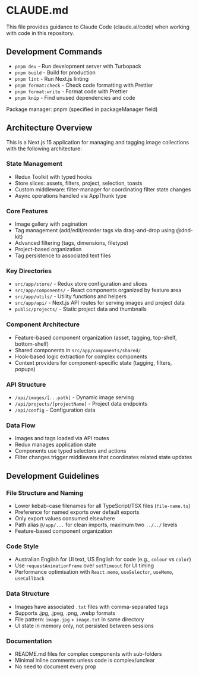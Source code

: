 # CLAUDE.md

This file provides guidance to Claude Code (claude.ai/code) when working with code in this repository.

## Development Commands

- `pnpm dev` - Run development server with Turbopack
- `pnpm build` - Build for production
- `pnpm lint` - Run Next.js linting
- `pnpm format:check` - Check code formatting with Prettier
- `pnpm format:write` - Format code with Prettier
- `pnpm knip` - Find unused dependencies and code

Package manager: pnpm (specified in packageManager field)

## Architecture Overview

This is a Next.js 15 application for managing and tagging image collections with the following architecture:

### State Management

- Redux Toolkit with typed hooks
- Store slices: assets, filters, project, selection, toasts
- Custom middleware: filter-manager for coordinating filter state changes
- Async operations handled via AppThunk type

### Core Features

- Image gallery with pagination
- Tag management (add/edit/reorder tags via drag-and-drop using @dnd-kit)
- Advanced filtering (tags, dimensions, filetype)
- Project-based organization
- Tag persistence to associated text files

### Key Directories

- `src/app/store/` - Redux store configuration and slices
- `src/app/components/` - React components organized by feature area
- `src/app/utils/` - Utility functions and helpers
- `src/app/api/` - Next.js API routes for serving images and project data
- `public/projects/` - Static project data and thumbnails

### Component Architecture

- Feature-based component organization (asset, tagging, top-shelf, bottom-shelf)
- Shared components in `src/app/components/shared/`
- Hook-based logic extraction for complex components
- Context providers for component-specific state (tagging, filters, popups)

### API Structure

- `/api/images/[...path]` - Dynamic image serving
- `/api/projects/[projectName]` - Project data endpoints
- `/api/config` - Configuration data

### Data Flow

- Images and tags loaded via API routes
- Redux manages application state
- Components use typed selectors and actions
- Filter changes trigger middleware that coordinates related state updates

## Development Guidelines

### File Structure and Naming

- Lower kebab-case filenames for all TypeScript/TSX files (`file-name.ts`)
- Preference for named exports over default exports
- Only export values consumed elsewhere
- Path alias `@/app/...` for clean imports, maximum two `../../` levels
- Feature-based component organization

### Code Style

- Australian English for UI text, US English for code (e.g., `colour` vs `color`)
- Use `requestAnimationFrame` over `setTimeout` for UI timing
- Performance optimisation with `React.memo`, `useSelector`, `useMemo`, `useCallback`

### Data Structure

- Images have associated `.txt` files with comma-separated tags
- Supports .jpg, .jpeg, .png, .webp formats
- File pattern: `image.jpg` + `image.txt` in same directory
- UI state in memory only, not persisted between sessions

### Documentation

- README.md files for complex components with sub-folders
- Minimal inline comments unless code is complex/unclear
- No need to document every prop
